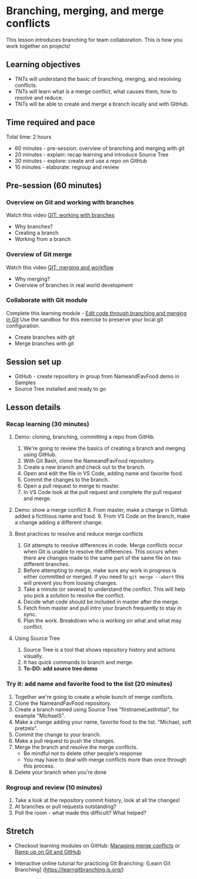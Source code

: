 # Branching, merging, and merge conflicts

This lesson introduces branching for team collaboration. This is how you work together on projects!

## Learning objectives

* TNTs will understand the basic of branching, merging, and resolving conflicts.
* TNTs will learn what is a merge conflict, what causes them, how to resolve and reduce.
* TNTs will be able to create and merge a branch locally and with GitHub.

## Time required and pace

Total time: 2 hours

* 60 minutes - pre-session: overview of branching and merging with git
* 20 minutes - explain: recap learning and introduce Source Tree
* 30 minutes - explore: create and use a repo on GitHub
* 10 minutes - elaborate: regroup and review

## Pre-session (60 minutes)

### Overview on Git and working with branches

Watch this video [GIT: working with branches](https://www.youtube.com/watch?v=JTE2Fn_sCZs)

* Why branches?
* Creating a branch
* Working from a branch

### Overview of Git merge

Watch this video [GIT: merging and workflow](https://www.youtube.com/watch?v=0iuqXh0oojo)

* Why merging?
* Overview of branches in real world development

### Collaborate with Git module

Complete this learning module - [Edit code through branching and merging in Git](https://docs.microsoft.com/en-us/learn/modules/branch-merge-git/)
Use the sandbox for this exercise to preserve your local git configuration.

* Create branches with git
* Merge branches with git

## Session set up

* GitHub - create repository in group from NameandFavFood demo in Samples
* Source Tree installed and ready to go

## Lesson details

### Recap learning (30 minutes)

1. Demo: cloning, branching, committing a repo from GitHib.
    1. We're going to review the basics of creating a branch and merging using GitHub.
    2. With Git Bash, clone the NameandFavFood repository.
    3. Create a new branch and check out to the branch.
    4. Open and edit the file in VS Code, adding name and favorite food.
    5. Commit the changes to the branch.
    6. Open a pull request to merge to master.
    7. In VS Code look at the pull request and complete the pull request and merge.

2. Demo: show a merge conflict
    8. From master, make a change in GitHub added a fictitious name and food.
    9. From VS Code on the branch, make a change adding a different change.

3. Best practices to resolve and reduce merge conflicts
    1. Git attempts to resolve differences in code. Merge conflicts occur when Git is unable to resolve the differences. This occurs when there are changes made to the same part of the same file on two different branches.
    2. Before attempting to merge, make sure any work in progress is either committed or merged. If you need to `git merge --abort` this will prevent you from loosing changes.
    3. Take a minute (or several) to understand the conflict. This will help you pick a solution to resolve the conflict.
    4. Decide what code should be included in master after the merge.
    5. Fetch from master and pull intro your branch frequently to stay in sync.
    6. Plan the work. Breakdown who is working on what and what may conflict.

4. Using Source Tree
    1. Source Tree is a tool that shows repository history and actions visually.
    2. It has quick commands to branch and merge.  
    3. **To-DO: add source tree demo**

### Try it: add name and favorite food to the list (20 minutes)

1. Together we're going to create a whole bunch of merge conflicts.
2. Clone the NameandFavFood repository.
3. Create a branch named using Source Tree "firstnameLastInitial", for example "MichaelS".
4. Make a change adding your name, favorite food to the list. "Michael, soft pretzels".
5. Commit the change to your branch.
6. Make a pull request to push the changes.
7. Merge the branch and resolve the merge conflicts.
    * Be mindful not to delete other people's response
    * You may have to deal with merge conflicts more than once through this process.
8. Delete your branch when you're done

### Regroup and review (10 minutes)

1. Take a look at the repository commit history, look at all the changes!
2. At branches or pull requests outstanding?
3. Poll the room - what made this difficult? What helped?

## Stretch

* Checkout learning modules on GitHub: [Managing merge conflicts](https://lab.github.com/githubtraining/managing-merge-conflicts) or [Ramp up on Git and GitHub](https://lab.github.com/githubtraining/paths/ramp-up-on-git-and-github)

* Interactive online tutorial for practicing Git Branching: {Learn Git Branching] (https://learngitbranching.js.org/)
